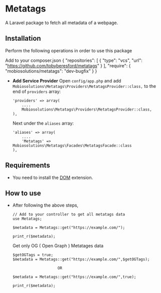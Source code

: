 ﻿# Metatags
A Laravel package to fetch all metadata of a webpage.

## Installation
Perform the following operations in order to use this package

Add to your composer.json
{
    "repositories": [
        {
            "type": "vcs",
            "url": "https://github.com/tobyberesford/metatags"
        }
    ],
    "require": {
        "mobiosolutions/metatags": "dev-bugfix"
    }
}

- **Add Service Provider** 
   Open `config/app.php` and add `Mobiosolutions\Metatags\Providers\MetatagsProvider::class,` to the end of `providers` array:

    ```
    'providers' => array(
        ....
        Mobiosolutions\Metatags\Providers\MetatagsProvider::class,
    ),
    ```
   Next under the `aliases` array:

    ```
    'aliases' => array(
        ....
        'Metatags' => Mobiosolutions\Metatags\Facades\MetatagsFacade::class
    ),
    ```
## Requirements
- You need to install the [DOM](http://www.php.net/en/dom) extension.

## How to use

- After following the above steps, 

    ```
    // Add to your controller to get all metatags data
    use Metatags;

    $metadata = Metatags::get("https://example.com/");

    print_r($metadata);
    ```
    Get only OG ( Open Graph ) Metatages data

    ```
    $getOGTags = true;
    $metadata = Metatags::get("https://example.com/",$getOGTags);

                        OR

    $metadata = Metatags::get("https://example.com/",true);

    print_r($metadata);

    ```

    
